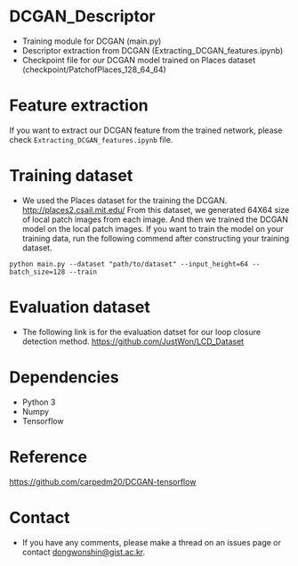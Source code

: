 # DCGAN_Descriptor
- Training module for DCGAN (main.py)
- Descriptor extraction from DCGAN (Extracting_DCGAN_features.ipynb)
- Checkpoint file for our DCGAN model trained on Places dataset (checkpoint/PatchofPlaces_128_64_64)

# Feature extraction
If you want to extract our DCGAN feature from the trained network, please check `Extracting_DCGAN_features.ipynb` file.

# Training dataset
- We used the Places dataset for the training the DCGAN.
http://places2.csail.mit.edu/
From this dataset, we generated 64X64 size of local patch images from each image.
And then we trained the DCGAN model on the local patch images.
If you want to train the model on your training data, run the following commend after constructing your training dataset. 

`python main.py --dataset "path/to/dataset" --input_height=64 --batch_size=128 --train`

# Evaluation dataset
- The following link is for the evaluation datset for our loop closure detection method.
https://github.com/JustWon/LCD_Dataset

# Dependencies
- Python 3
- Numpy
- Tensorflow


# Reference
https://github.com/carpedm20/DCGAN-tensorflow

# Contact
- If you have any comments, please make a thread on an issues page or contact dongwonshin@gist.ac.kr.
